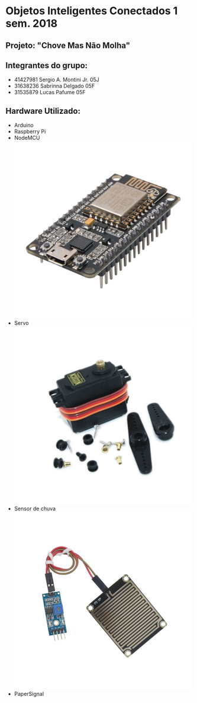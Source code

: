 # Objetos Inteligentes Conectados 1 sem. 2018

## Projeto: "Chove Mas Não Molha"

## Integrantes do grupo:

* 41427981  Sergio A. Montini Jr. 05J
* 31638236  Sabrinna Delgado      05F
* 31535879  Lucas Pafume          05F

## Hardware Utilizado:

* Arduino
* Raspberry Pi
* NodeMCU
![](nodemcu.jpg)
* Servo
![](servo.jpg)
* Sensor de chuva
![](sensorchuva.jpg)
* PaperSignal
